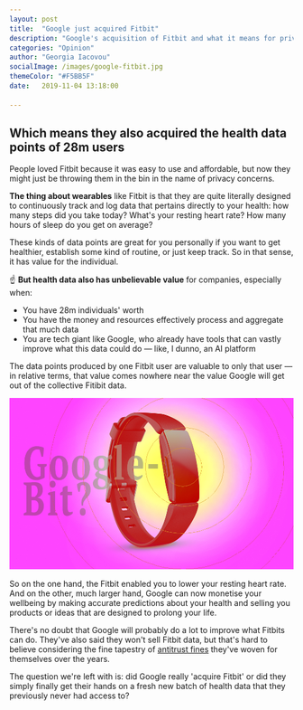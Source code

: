 ```yaml
---
layout: post
title:  "Google just acquired Fitbit"
description: "Google's acquisition of Fitbit and what it means for privacy -- Google now have much more health data than before"
categories: "Opinion"
author: "Georgia Iacovou"
socialImage: /images/google-fitbit.jpg
themeColor: "#F5BB5F"
date:   2019-11-04 13:18:00

---
```


## Which means they also acquired the health data points of 28m users

People loved Fitbit because it was easy to use and affordable, but now they might just be throwing them in the bin in the name of privacy concerns.

**The thing about wearables** like Fitbit is that they are quite literally designed to continuously track and log data that pertains directly to your health: how many steps did you take today? What's your resting heart rate? How many hours of sleep do you get on average?

These kinds of data points are great for you personally if you want to get healthier, establish some kind of routine, or just keep track. So in that sense, it has value for the individual.

☝️ **But health data also has unbelievable value** for companies, especially when:

- You have 28m individuals' worth
- You have the money and resources effectively process and aggregate that much data
- You are tech giant like Google, who already have tools that can vastly improve what this data could do — like, I dunno, an AI platform

The data points produced by one Fitbit user are valuable to only that user — in relative terms, that value comes nowhere near the value Google will get out of the collective Fitibit data. 

![A fitbit with beams coming off it](/images/google-fitbit.jpg)

So on the one hand, the Fitbit enabled you to lower your resting heart rate. And on the other, much larger hand, Google can now monetise your wellbeing by making accurate predictions about your health and selling you products or ideas that are designed to prolong your life.

There's no doubt that Google will probably do a lot to improve what Fitbits can do. They've also said they won't sell Fitbit data, but that's hard to believe considering the fine tapestry of [antitrust fines](https://creativefuture.org/google-scandal-timeline/) they've woven for themselves over the years. 

The question we're left with is: did Google really 'acquire Fitbit' or did they simply finally get their hands on a fresh new batch of health data that they previously never had access to?
